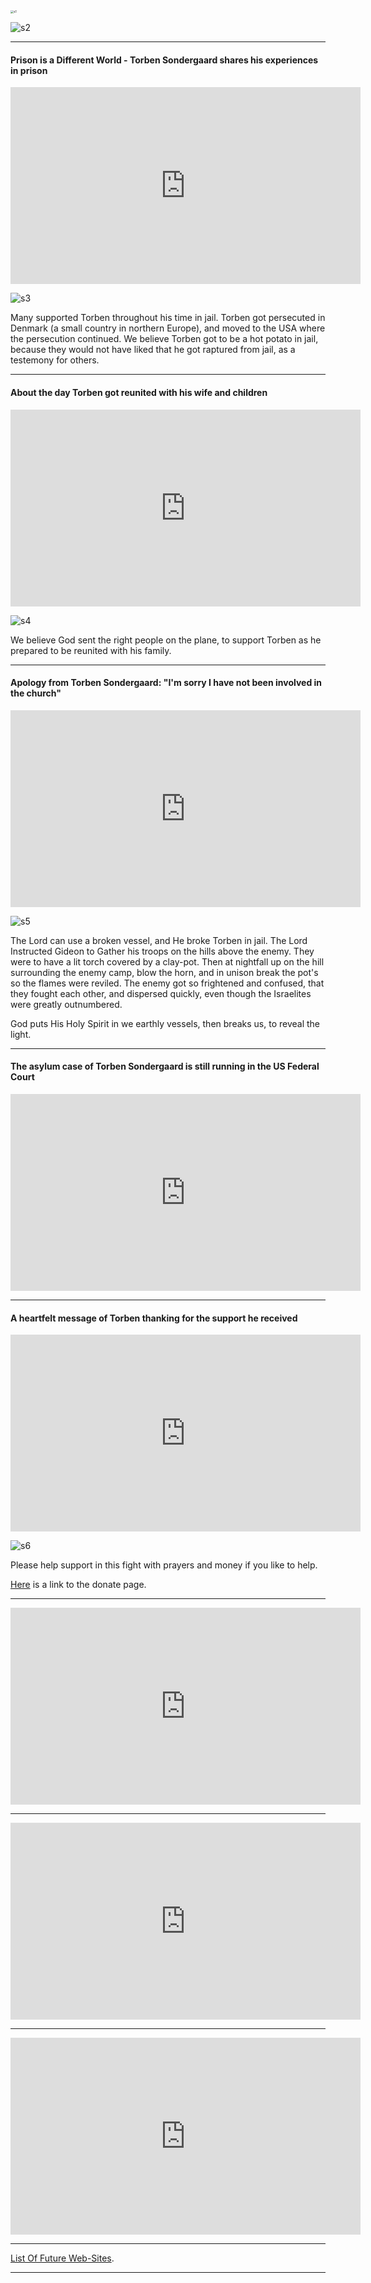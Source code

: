 <img src="./assets/s1.webp" alt="s1" style="zoom: 33%;" />

![s2](./assets/s2.webp)

---

#### Prison is a Different World - Torben Sondergaard shares his experiences in prison

<iframe width="560" height="315" src="https://www.youtube.com/embed/n1ElbeZrD7U?si=83iUVZjfdZgK8Qq-" title="YouTube video player" frameborder="0" allow="accelerometer; autoplay; clipboard-write; encrypted-media; gyroscope; picture-in-picture; web-share" allowfullscreen></iframe>

![s3](./assets/s3.webp)

Many supported Torben throughout his time in jail.
Torben got persecuted in Denmark (a small country in northern Europe),
and moved to the USA where the persecution continued.
We believe Torben got to be a hot potato in jail, because they would not have liked that he got raptured from jail, as a testemony for others.

---

#### About the day Torben got reunited with his wife and children

<iframe width="560" height="315" src="https://www.youtube.com/embed/LZWNw9Eg6hc?si=8pwN9VQQjv_WJ-Fa" title="YouTube video player" frameborder="0" allow="accelerometer; autoplay; clipboard-write; encrypted-media; gyroscope; picture-in-picture; web-share" allowfullscreen></iframe>

![s4](./assets/s4.webp)

We believe God sent the right people on the plane, to support Torben as he prepared to be reunited with his family.

---

#### Apology from Torben Sondergaard: "I'm sorry I have not been involved in the church"

<iframe width="560" height="315" src="https://www.youtube.com/embed/o0DX3q2yzKE?si=yJ-uIuZApnLioKWX" title="YouTube video player" frameborder="0" allow="accelerometer; autoplay; clipboard-write; encrypted-media; gyroscope; picture-in-picture; web-share" allowfullscreen></iframe>

![s5](./assets/s5.webp)

The Lord can use a broken vessel, and He broke Torben in jail.
The Lord Instructed Gideon to Gather his troops on the hills above
the enemy. They were to have a lit torch covered by a clay-pot.
Then at nightfall up on the hill surrounding the enemy camp,
blow the horn, and in unison break the pot's so the flames were reviled.
The enemy got so frightened and confused, that they fought each other, and dispersed quickly, even though the Israelites were greatly outnumbered.

God puts His Holy Spirit in we earthly vessels, then breaks us, to reveal the light.

---

#### The asylum case of Torben Sondergaard is still running in the US Federal Court

<iframe width="560" height="315" src="https://www.youtube.com/embed/G4sqx2PmwIE?si=ckjvqKT5EivSl6Ln" title="YouTube video player" frameborder="0" allow="accelerometer; autoplay; clipboard-write; encrypted-media; gyroscope; picture-in-picture; web-share" allowfullscreen></iframe>

---

#### A heartfelt message of Torben thanking for the support he received

<iframe width="560" height="315" src="https://www.youtube.com/embed/-dZMkIGTLE4?si=bAACnmIMmddthXcl" title="YouTube video player" frameborder="0" allow="accelerometer; autoplay; clipboard-write; encrypted-media; gyroscope; picture-in-picture; web-share" allowfullscreen></iframe>

![s6](./assets/s6.webp)

Please help support in this fight with prayers and money if you like to help.

[Here](https://friendsoftorben.com/donate/) is a link to the donate page.

---

<iframe width="560" height="315" src="https://www.youtube.com/embed/JopoBVz_SCs?si=z-eBkmFAOe8ysoVf" title="YouTube video player" frameborder="0" allow="accelerometer; autoplay; clipboard-write; encrypted-media; gyroscope; picture-in-picture; web-share" allowfullscreen></iframe>

---

<iframe width="560" height="315" src="https://www.youtube.com/embed/zggwt1KfPu8?si=YesnJgxlNEwxnoKU" title="YouTube video player" frameborder="0" allow="accelerometer; autoplay; clipboard-write; encrypted-media; gyroscope; picture-in-picture; web-share" allowfullscreen></iframe>

---

<iframe width="560" height="315" src="https://www.youtube.com/embed/TiTJ0Z76oLU?si=yCOJMmFI5k3Et3Jq" title="YouTube video player" frameborder="0" allow="accelerometer; autoplay; clipboard-write; encrypted-media; gyroscope; picture-in-picture; web-share" allowfullscreen></iframe>

---

[List Of Future Web-Sites](https://the-lord-jesus-will.github.io/show-you/).

---

